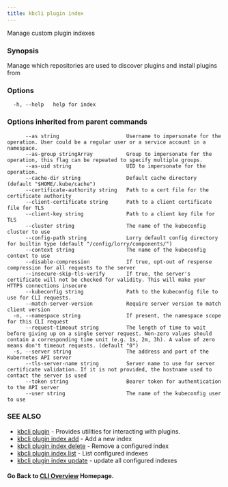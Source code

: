 ```yaml
---
title: kbcli plugin index
---
```


Manage custom plugin indexes

### Synopsis

Manage which repositories are used to discover plugins and install plugins from

### Options

```
  -h, --help   help for index
```

### Options inherited from parent commands

```
      --as string                      Username to impersonate for the operation. User could be a regular user or a service account in a namespace.
      --as-group stringArray           Group to impersonate for the operation, this flag can be repeated to specify multiple groups.
      --as-uid string                  UID to impersonate for the operation.
      --cache-dir string               Default cache directory (default "$HOME/.kube/cache")
      --certificate-authority string   Path to a cert file for the certificate authority
      --client-certificate string      Path to a client certificate file for TLS
      --client-key string              Path to a client key file for TLS
      --cluster string                 The name of the kubeconfig cluster to use
      --config-path string             Lorry default config directory for builtin type (default "/config/lorry/components/")
      --context string                 The name of the kubeconfig context to use
      --disable-compression            If true, opt-out of response compression for all requests to the server
      --insecure-skip-tls-verify       If true, the server's certificate will not be checked for validity. This will make your HTTPS connections insecure
      --kubeconfig string              Path to the kubeconfig file to use for CLI requests.
      --match-server-version           Require server version to match client version
  -n, --namespace string               If present, the namespace scope for this CLI request
      --request-timeout string         The length of time to wait before giving up on a single server request. Non-zero values should contain a corresponding time unit (e.g. 1s, 2m, 3h). A value of zero means don't timeout requests. (default "0")
  -s, --server string                  The address and port of the Kubernetes API server
      --tls-server-name string         Server name to use for server certificate validation. If it is not provided, the hostname used to contact the server is used
      --token string                   Bearer token for authentication to the API server
      --user string                    The name of the kubeconfig user to use
```

### SEE ALSO

* [kbcli plugin](kbcli_plugin.md)	 - Provides utilities for interacting with plugins.
* [kbcli plugin index add](kbcli_plugin_index_add.md)	 - Add a new index
* [kbcli plugin index delete](kbcli_plugin_index_delete.md)	 - Remove a configured index
* [kbcli plugin index list](kbcli_plugin_index_list.md)	 - List configured indexes
* [kbcli plugin index update](kbcli_plugin_index_update.md)	 - update all configured indexes

#### Go Back to [CLI Overview](cli.md) Homepage.

